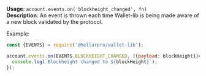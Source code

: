 **Usage**: `account.events.on('blockheight_changed', fn)`    
**Description**: An event is thrown each time Wallet-lib is being made aware of a new block validated by the protocol.

Example: 
```js
const {EVENTS} = require('@hellarpro/wallet-lib');

account.events.on(EVENTS.BLOCKHEIGHT_CHANGED, ({payload: blockHeight})=>{
  console.log(`Blockheight changed to ${blockHeight}`);
});
```

